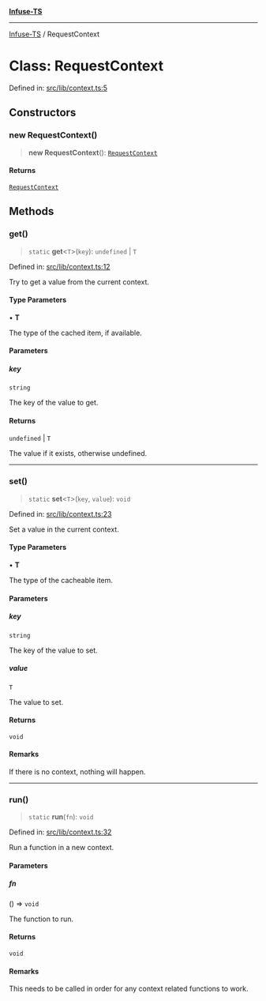 [**Infuse-TS**](../README.md)

***

[Infuse-TS](../README.md) / RequestContext

# Class: RequestContext

Defined in: [src/lib/context.ts:5](https://github.com/D-Kay6/Infuse-TS/blob/a8c30be6111883959cfa2434b18c1b26f87c6a92/src/lib/context.ts#L5)

## Constructors

### new RequestContext()

> **new RequestContext**(): [`RequestContext`](RequestContext.md)

#### Returns

[`RequestContext`](RequestContext.md)

## Methods

### get()

> `static` **get**\<`T`\>(`key`): `undefined` \| `T`

Defined in: [src/lib/context.ts:12](https://github.com/D-Kay6/Infuse-TS/blob/a8c30be6111883959cfa2434b18c1b26f87c6a92/src/lib/context.ts#L12)

Try to get a value from the current context.

#### Type Parameters

• **T**

The type of the cached item, if available.

#### Parameters

##### key

`string`

The key of the value to get.

#### Returns

`undefined` \| `T`

The value if it exists, otherwise undefined.

***

### set()

> `static` **set**\<`T`\>(`key`, `value`): `void`

Defined in: [src/lib/context.ts:23](https://github.com/D-Kay6/Infuse-TS/blob/a8c30be6111883959cfa2434b18c1b26f87c6a92/src/lib/context.ts#L23)

Set a value in the current context.

#### Type Parameters

• **T**

The type of the cacheable item.

#### Parameters

##### key

`string`

The key of the value to set.

##### value

`T`

The value to set.

#### Returns

`void`

#### Remarks

If there is no context, nothing will happen.

***

### run()

> `static` **run**(`fn`): `void`

Defined in: [src/lib/context.ts:32](https://github.com/D-Kay6/Infuse-TS/blob/a8c30be6111883959cfa2434b18c1b26f87c6a92/src/lib/context.ts#L32)

Run a function in a new context.

#### Parameters

##### fn

() => `void`

The function to run.

#### Returns

`void`

#### Remarks

This needs to be called in order for any context related functions to work.
